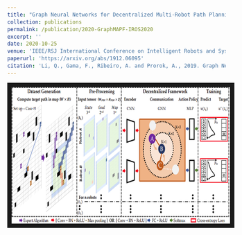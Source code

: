```yaml
---
title: "Graph Neural Networks for Decentralized Multi-Robot Path Planning"
collection: publications
permalink: /publication/2020-GraphMAPF-IROS2020
excerpt: ''
date: 2020-10-25
venue: 'IEEE/RSJ International Conference on Intelligent Robots and Systems (IROS) '
paperurl: 'https://arxiv.org/abs/1912.06095'
citation: 'Li, Q., Gama, F., Ribeiro, A. and Prorok, A., 2019. Graph Neural Networks for Decentralized Multi-robot Path Planning. arXiv preprint arXiv:1912.06095.'
---
```

<a href="https://youtu.be/AGDk2RozpMQ
" target="_blank"><img src="/images/GraphMAPF2020.png" 
alt="IMAGE ALT TEXT HERE" width="560" height="315" border="10" /></a>


